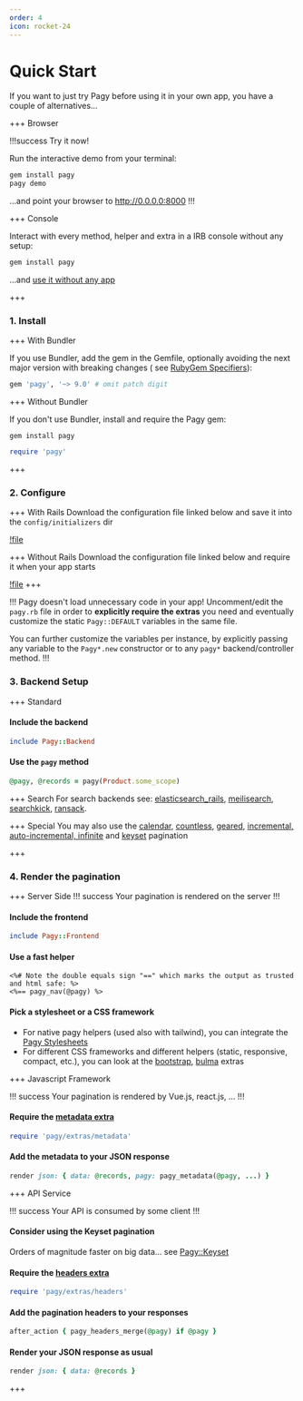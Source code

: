 ```yaml
---
order: 4
icon: rocket-24
---
```


# Quick Start

If you want to just try Pagy before using it in your own app, you have a couple of alternatives...

+++ Browser

!!!success Try it now!

Run the interactive demo from your terminal:

```sh
gem install pagy
pagy demo
```
...and point your browser to http://0.0.0.0:8000
!!!

+++ Console

Interact with every method, helper and extra in a IRB console without any setup:

```sh Terminal
gem install pagy
```

...and [use it without any app](docs/api/console.md)

+++

### 1. Install

+++ With Bundler

If you use Bundler, add the gem in the Gemfile, optionally avoiding the next major version with breaking changes (
see [RubyGem Specifiers](http://guides.rubygems.org/patterns/#pessimistic-version-constraint)):

```ruby Gemfile
gem 'pagy', '~> 9.0' # omit patch digit
```

+++ Without Bundler

If you don't use Bundler, install and require the Pagy gem:

```shell Terminal
gem install pagy
```

```ruby Ruby file
require 'pagy'
```
+++

### 2. Configure

+++ With Rails
Download the configuration file linked below and save it into the `config/initializers` dir

[!file](/gem/config/pagy.rb)

+++ Without Rails
Download the configuration file linked below and require it when your app starts

[!file](/gem/config/pagy.rb)
+++

!!! Pagy doesn't load unnecessary code in your app!
Uncomment/edit the `pagy.rb` file in order to **explicitly require the extras** you need and eventually customize the
static `Pagy::DEFAULT` variables in the same file.

You can further customize the variables per instance, by explicitly passing any variable to the `Pagy*.new` constructor or to
any `pagy*` backend/controller method.
!!!

### 3. Backend Setup

+++ Standard

#### Include the backend

```ruby ApplicationController/AnyController
include Pagy::Backend
```

#### Use the `pagy` method

```ruby Controller action
@pagy, @records = pagy(Product.some_scope)
```

+++ Search
For search backends
see: [elasticsearch_rails](/docs/extras/elasticsearch_rails), [meilisearch](/docs/extras/meilisearch), [searchkick](/docs/extras/searchkick), [ransack](/docs/how-to/#paginate-ransack-results).

+++ Special
You may also use
the [calendar](/docs/extras/calendar), [countless](/docs/extras/countless), [geared](/docs/extras/gearbox), [incremental, 
auto-incremental, infinite](/docs/extras/pagy) and [keyset](/docs/api/keyset)
pagination

+++

### 4. Render the pagination

+++ Server Side
!!! success
Your pagination is rendered on the server
!!!

#### Include the frontend

```ruby ApplicationHelper/AnyHelper
include Pagy::Frontend
```

#### Use a fast helper

```erb View
<%# Note the double equals sign "==" which marks the output as trusted and html safe: %>
<%== pagy_nav(@pagy) %>
```

#### Pick a stylesheet or a CSS framework

- For native pagy helpers (used also with tailwind), you can integrate the [Pagy Stylesheets](/docs/api/stylesheets.md)
- For different CSS frameworks and different helpers (static, responsive, compact, etc.), you can look at the [bootstrap](docs/extras/bootstrap.md), [bulma](docs/extras/bulma.md) extras

+++ Javascript Framework

!!! success
Your pagination is rendered by Vue.js, react.js, ...
!!!

#### Require the [metadata extra](docs/extras/metadata.md)

```ruby pagy.rb (initializer)
require 'pagy/extras/metadata'
```

#### Add the metadata to your JSON response

```ruby Controller action
render json: { data: @records, pagy: pagy_metadata(@pagy, ...) }
```

+++ API Service

!!! success
Your API is consumed by some client
!!!
           
#### Consider using the Keyset pagination

Orders of magnitude faster on big data... see [Pagy::Keyset](/docs/api/keyset)

#### Require the [headers extra](docs/extras/headers.md)

```ruby pagy.rb (initializer)
require 'pagy/extras/headers'
```

#### Add the pagination headers to your responses

 ```ruby Controller
 after_action { pagy_headers_merge(@pagy) if @pagy }
 ```

#### Render your JSON response as usual

 ```ruby Controller action
 render json: { data: @records }
 ```
+++
